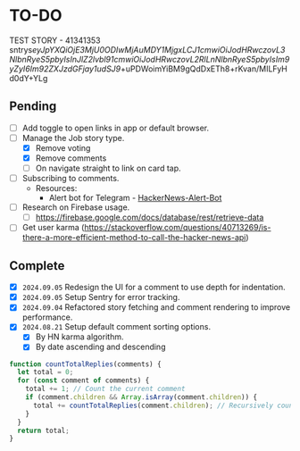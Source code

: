 # TO-DO

TEST STORY - 41341353
sntrys*eyJpYXQiOjE3MjU0ODIwMjAuMDY1MjgxLCJ1cmwiOiJodHRwczovL3NlbnRyeS5pbyIsInJlZ2lvbl91cmwiOiJodHRwczovL2RlLnNlbnRyeS5pbyIsIm9yZyI6Im92ZXJzdGFjay1udSJ9*+uPDWoimYiBM9gQdDxETh8+rKvan/MILFyHd0dY+YLg

## Pending

- [ ] Add toggle to open links in app or default browser.
- [ ] Manage the Job story type.
  - [x] Remove voting
  - [x] Remove comments
  - [ ] On navigate straight to link on card tap.
- [ ] Subscribing to comments.
  - Resources:
    - Alert bot for Telegram - [HackerNews-Alert-Bot](https://github.com/lawxls/HackerNews-Alerts-Bot)
- [ ] Research on Firebase usage.
  - [ ] https://firebase.google.com/docs/database/rest/retrieve-data
- [ ] Get user karma (https://stackoverflow.com/questions/40713269/is-there-a-more-efficient-method-to-call-the-hacker-news-api)

## Complete

- [x] `2024.09.05` Redesign the UI for a comment to use depth for indentation.
- [x] `2024.09.05` Setup Sentry for error tracking.
- [x] `2024.09.04` Refactored story fetching and comment rendering to improve performance.
- [x] `2024.08.21` Setup default comment sorting options.
  - [x] By HN karma algorithm.
  - [x] By date ascending and descending

```javascript
function countTotalReplies(comments) {
  let total = 0;
  for (const comment of comments) {
    total += 1; // Count the current comment
    if (comment.children && Array.isArray(comment.children)) {
      total += countTotalReplies(comment.children); // Recursively count children
    }
  }
  return total;
}
```
